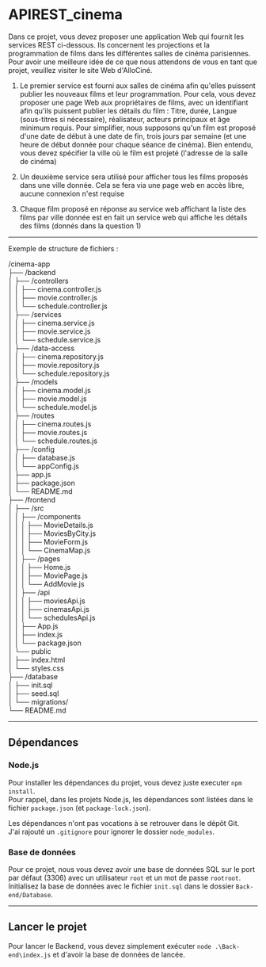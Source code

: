 # APIREST_cinema

Dans ce projet, vous devez proposer une application Web qui fournit les services REST ci-dessous. Ils
concernent les projections et la programmation de films dans les différentes salles de cinéma
parisiennes. Pour avoir une meilleure idée de ce que nous attendons de vous en tant que projet,
veuillez visiter le site Web d'AlloCiné.

1. Le premier service est fourni aux salles de cinéma afin qu'elles puissent publier les nouveaux
films et leur programmation. Pour cela, vous devez proposer une page Web aux propriétaires
de films, avec un identifiant afin qu'ils puissent publier les détails du film : Titre, durée,
Langue (sous-titres si nécessaire), réalisateur, acteurs principaux et âge minimum requis. Pour
simplifier, nous supposons qu'un film est proposé d'une date de début à une date de fin, trois
jours par semaine (et une heure de début donnée pour chaque séance de cinéma). Bien
entendu, vous devez spécifier la ville où le film est projeté (l'adresse de la salle de cinéma)

2. Un deuxième service sera utilisé pour afficher tous les films proposés dans une ville donnée.
Cela se fera via une page web en accès libre, aucune connexion n'est requise

3. Chaque film proposé en réponse au service web affichant la liste des films par ville donnée
est en fait un service web qui affiche les détails des films (donnés dans la question 1)

--------------------------------------
Exemple de structure de fichiers :

/cinema-app  
├── /backend  
│   ├── /controllers  
│   │   ├── cinema.controller.js  
│   │   ├── movie.controller.js  
│   │   └── schedule.controller.js  
│   ├── /services  
│   │   ├── cinema.service.js  
│   │   ├── movie.service.js  
│   │   └── schedule.service.js  
│   ├── /data-access  
│   │   ├── cinema.repository.js  
│   │   ├── movie.repository.js  
│   │   └── schedule.repository.js  
│   ├── /models  
│   │   ├── cinema.model.js  
│   │   ├── movie.model.js  
│   │   └── schedule.model.js  
│   ├── /routes  
│   │   ├── cinema.routes.js  
│   │   ├── movie.routes.js  
│   │   └── schedule.routes.js  
│   ├── /config  
│   │   ├── database.js  
│   │   └── appConfig.js  
│   ├── app.js  
│   ├── package.json  
│   └── README.md  
├── /frontend  
│   ├── /src  
│   │   ├── /components  
│   │   │   ├── MovieDetails.js  
│   │   │   ├── MoviesByCity.js  
│   │   │   ├── MovieForm.js  
│   │   │   └── CinemaMap.js  
│   │   ├── /pages  
│   │   │   ├── Home.js  
│   │   │   ├── MoviePage.js  
│   │   │   └── AddMovie.js  
│   │   ├── /api  
│   │   │   ├── moviesApi.js  
│   │   │   ├── cinemasApi.js  
│   │   │   └── schedulesApi.js  
│   │   ├── App.js  
│   │   ├── index.js  
│   │   └── package.json  
│   └── public  
│       ├── index.html  
│       └── styles.css  
├── /database  
│   ├── init.sql  
│   ├── seed.sql  
│   └── migrations/  
└── README.md

--------------------------------------
## Dépendances

### Node.js

Pour installer les dépendances du projet, vous devez juste executer `npm install`.  
Pour rappel, dans les projets Node.js, les dépendances sont listées dans le fichier `package.json` (et `package-lock.json`).

Les dépendances n'ont pas vocations à se retrouver dans le dépôt Git.  
J'ai rajouté un `.gitignore` pour ignorer le dossier `node_modules`.

### Base de données

Pour ce projet, nous vous devez avoir une base de données SQL sur le port par défaut (3306) avec un utilisateur `root` et un mot de passe `rootroot`.  
Initialisez la base de données avec le fichier `init.sql` dans le dossier `Back-end/Database`.

--------------------------------------
## Lancer le projet

Pour lancer le Backend, vous devez simplement exécuter `node .\Back-end\index.js` et d'avoir la base de données de lancée.